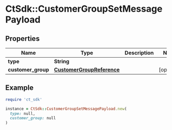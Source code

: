 # CtSdk::CustomerGroupSetMessagePayload

## Properties

| Name | Type | Description | Notes |
| ---- | ---- | ----------- | ----- |
| **type** | **String** |  |  |
| **customer_group** | [**CustomerGroupReference**](CustomerGroupReference.md) |  | [optional] |

## Example

```ruby
require 'ct_sdk'

instance = CtSdk::CustomerGroupSetMessagePayload.new(
  type: null,
  customer_group: null
)
```

